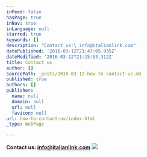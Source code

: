 ```yaml
---
inFeed: false
hasPage: true
inNav: true
inLanguage: null
starred: true
keywords: []
description: "Contact us:\_info@italianlink.com"
datePublished: '2016-03-12T21:47:05.935Z'
dateModified: '2016-03-12T21:15:53.312Z'
title: Contact us
author: []
sourcePath: _posts/2016-03-12-how-to-contact-us.md
published: true
authors: []
publisher:
  name: null
  domain: null
  url: null
  favicon: null
url: how-to-contact-us/index.html
_type: WebPage

---
```

**Contact us: [info@italianlink.com][0]**
![](https://s3-us-west-2.amazonaws.com/the-grid-img/p/5878c8076302229d24385eaf726676be16b7dbeb.png)

[0]: info@italianlink.com